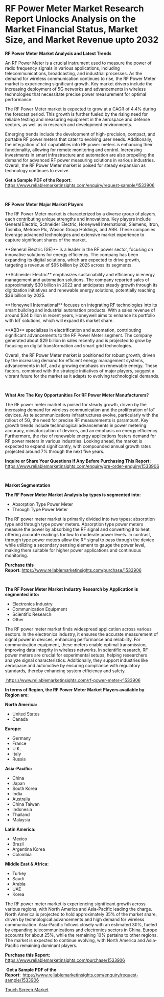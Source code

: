 <p><h1>RF Power Meter Market Research Report Unlocks Analysis on the Market Financial Status, Market Size, and Market Revenue upto 2032</h1></p><p><strong>RF Power Meter Market Analysis and Latest Trends</strong></p>
<p><p>An RF Power Meter is a crucial instrument used to measure the power of radio frequency signals in various applications, including telecommunications, broadcasting, and industrial processes. As the demand for wireless communication continues to rise, the RF Power Meter market is experiencing significant growth. Key market drivers include the increasing deployment of 5G networks and advancements in wireless technologies that necessitate precise power measurement for optimal performance.</p><p>The RF Power Meter market is expected to grow at a CAGR of 4.4% during the forecast period. This growth is further fueled by the rising need for reliable testing and measuring equipment in the aerospace and defense sectors, as well as in research and development environments. </p><p>Emerging trends include the development of high-precision, compact, and portable RF power meters that cater to evolving user needs. Additionally, the integration of IoT capabilities into RF power meters is enhancing their functionality, allowing for remote monitoring and control. Increasing investments in smart infrastructure and automation are also propelling the demand for advanced RF power measuring solutions in various industries. Overall, the RF Power Meter market is poised for steady expansion as technology continues to evolve.</p></p>
<p><strong>Get a Sample PDF of the Report:&nbsp;</strong> <a href="https://www.reliablemarketinsights.com/enquiry/request-sample/1533906?utm_campaign=2280&utm_medium=2&utm_source=Github&utm_content=ia&utm_term=06042025&utm_id=rf-power-meter">https://www.reliablemarketinsights.com/enquiry/request-sample/1533906</a></p>
<p>&nbsp;</p>
<p><strong>RF Power Meter Major Market Players</strong></p>
<p><p>The RF Power Meter market is characterized by a diverse group of players, each contributing unique strengths and innovations. Key players include General Electric, Schneider Electric, Honeywell International, Siemens, Itron, Toshiba, Melrose Plc, Wasion Group Holdings, and ABB. These companies leverage advanced technologies and extensive market experience to capture significant shares of the market.</p><p>**General Electric (GE)** is a leader in the RF power sector, focusing on innovative solutions for energy efficiency. The company has been expanding its digital solutions, which are expected to drive growth, targeting a revenue of $95 billion by 2025 across its segments.</p><p>**Schneider Electric** emphasizes sustainability and efficiency in energy management and automation solutions. The company reported sales of approximately $30 billion in 2022 and anticipates steady growth through its digitization initiatives and renewable energy solutions, potentially reaching $36 billion by 2025.</p><p>**Honeywell International** focuses on integrating RF technologies into its smart building and industrial automation products. With a sales revenue of around $34 billion in recent years, Honeywell aims to enhance its portfolio with IoT solutions, which will expand its market share.</p><p>**ABB** specializes in electrification and automation, contributing significant advancements to the RF Power Meter segment. The company generated about $29 billion in sales recently and is projected to grow by focusing on digital transformation and smart grid technologies.</p><p>Overall, the RF Power Meter market is positioned for robust growth, driven by the increasing demand for efficient energy management systems, advancements in IoT, and a growing emphasis on renewable energy. These factors, combined with the strategic initiatives of major players, suggest a vibrant future for the market as it adapts to evolving technological demands.</p></p>
<p>&nbsp;</p>
<p><strong>What Are The Key Opportunities For RF Power Meter Manufacturers?</strong></p>
<p><p>The RF power meter market is poised for steady growth, driven by the increasing demand for wireless communication and the proliferation of IoT devices. As telecommunications infrastructures evolve, particularly with the rollout of 5G, the need for precise RF measurements is paramount. Key growth trends include technological advancements in power metering accuracy, miniaturization of devices, and an emphasis on energy efficiency. Furthermore, the rise of renewable energy applications fosters demand for RF power meters in various industries. Looking ahead, the market is expected to expand significantly, with compounded annual growth rates projected around 7% through the next five years.</p></p>
<p><strong>Inquire or Share Your Questions If Any Before Purchasing This Report:</strong> <a href="https://www.reliablemarketinsights.com/enquiry/pre-order-enquiry/1533906?utm_campaign=2280&utm_medium=2&utm_source=Github&utm_content=ia&utm_term=06042025&utm_id=rf-power-meter">https://www.reliablemarketinsights.com/enquiry/pre-order-enquiry/1533906</a></p>
<p>&nbsp;</p>
<p><strong>Market Segmentation</strong></p>
<p><strong>The RF Power Meter Market Analysis by types is segmented into:</strong></p>
<p><ul><li>Absorption Type Power Meter</li><li>Through Type Power Meter</li></ul></p>
<p><p>The RF power meter market is primarily divided into two types: absorption type and through type power meters. Absorption type power meters measure the power by absorbing the RF signal and converting it to heat, offering accurate readings for low to moderate power levels. In contrast, through type power meters allow the RF signal to pass through the device while utilizing a secondary sensing element to gauge the power level, making them suitable for higher power applications and continuous monitoring.</p></p>
<p><strong>Purchase this Report:&nbsp;</strong><a href="https://www.reliablemarketinsights.com/purchase/1533906?utm_campaign=2280&utm_medium=2&utm_source=Github&utm_content=ia&utm_term=06042025&utm_id=rf-power-meter">https://www.reliablemarketinsights.com/purchase/1533906</a></p>
<p>&nbsp;</p>
<p><strong>The RF Power Meter Market Industry Research by Application is segmented into:</strong></p>
<p><ul><li>Electronics Industry</li><li>Communication Equipment</li><li>Scientific Research</li><li>Other</li></ul></p>
<p><p>The RF power meter market finds widespread application across various sectors. In the electronics industry, it ensures the accurate measurement of signal power in devices, enhancing performance and reliability. For communication equipment, these meters enable optimal transmission, improving data integrity in wireless networks. In scientific research, RF power meters are crucial for experimental setups, helping researchers analyze signal characteristics. Additionally, they support industries like aerospace and automotive by ensuring compliance with regulatory standards, thereby enhancing system efficiency and safety.</p></p>
<p><a href="https://www.reliablemarketinsights.com/rf-power-meter-r1533906?utm_campaign=2280&utm_medium=2&utm_source=Github&utm_content=ia&utm_term=06042025&utm_id=rf-power-meter">&nbsp;https://www.reliablemarketinsights.com/rf-power-meter-r1533906</a></p>
<p><strong>In terms of Region, the RF Power Meter Market Players available by Region are:</strong></p>
<p>
    <p> <strong> North America: </strong>
        <ul>
            <li>United States</li>
            <li>Canada</li>
        </ul>
        </p> 
    <p> <strong> Europe: </strong>
        <ul>
            <li>Germany</li>
            <li>France</li>
            <li>U.K.</li>
            <li>Italy</li>
            <li>Russia</li>
        </ul>
        </p> 
    <p> <strong> Asia-Pacific: </strong>
        <ul>
            <li>China</li>
            <li>Japan</li>
            <li>South Korea</li>
            <li>India</li>
            <li>Australia</li>
            <li>China Taiwan</li>
            <li>Indonesia</li>
            <li>Thailand</li>
            <li>Malaysia</li>
        </ul>
        </p> 
    <p> <strong> Latin America: </strong>
        <ul>
            <li>Mexico</li>
            <li>Brazil</li>
            <li>Argentina Korea</li>
            <li>Colombia</li>
        </ul>
        </p> 
    <p> <strong> Middle East & Africa: </strong>
        <ul>
            <li>Turkey</li>
            <li>Saudi</li>
            <li>Arabia</li>
            <li>UAE</li>
            <li>Korea</li>
        </ul>
    </p>
    </p>
<p><p>The RF power meter market is experiencing significant growth across various regions, with North America and Asia-Pacific leading the charge. North America is projected to hold approximately 35% of the market share, driven by technological advancements and high demand for wireless communication. Asia-Pacific follows closely with an estimated 30%, fueled by expanding telecommunications and electronics sectors in China. Europe accounts for about 25%, while the remaining 10% pertains to other regions. The market is expected to continue evolving, with North America and Asia-Pacific remaining dominant players.</p></p>
<p><strong>Purchase this Report: </strong><a href="https://www.reliablemarketinsights.com/purchase/1533906?utm_campaign=2280&utm_medium=2&utm_source=Github&utm_content=ia&utm_term=06042025&utm_id=rf-power-meter">https://www.reliablemarketinsights.com/purchase/1533906</a></p>
<p>&nbsp;<strong>Get a Sample PDF of the Report:&nbsp;&nbsp;</strong><a href="https://www.reliablemarketinsights.com/enquiry/request-sample/1533906?utm_campaign=2280&utm_medium=2&utm_source=Github&utm_content=ia&utm_term=06042025&utm_id=rf-power-meter">https://www.reliablemarketinsights.com/enquiry/request-sample/1533906</a></p>
<p><strong></strong></p>
<p><p><a href="https://github.com/NargisHussain75/Market-Research-Report-List-2/blob/main/touch-screen-market.md?utm_campaign=2280&utm_medium=2&utm_source=Github&utm_content=ia&utm_term=06042025&utm_id=rf-power-meter">Touch Screen Market</a></p></p>